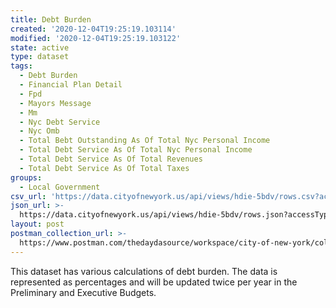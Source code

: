 ```yaml
---
title: Debt Burden
created: '2020-12-04T19:25:19.103114'
modified: '2020-12-04T19:25:19.103122'
state: active
type: dataset
tags:
  - Debt Burden
  - Financial Plan Detail
  - Fpd
  - Mayors Message
  - Mm
  - Nyc Debt Service
  - Nyc Omb
  - Total Bebt Outstanding As Of Total Nyc Personal Income
  - Total Debt Service As Of Total Nyc Personal Income
  - Total Debt Service As Of Total Revenues
  - Total Debt Service As Of Total Taxes
groups:
  - Local Government
csv_url: 'https://data.cityofnewyork.us/api/views/hdie-5bdv/rows.csv?accessType=DOWNLOAD'
json_url: >-
  https://data.cityofnewyork.us/api/views/hdie-5bdv/rows.json?accessType=DOWNLOAD
layout: post
postman_collection_url: >-
  https://www.postman.com/thedaydasource/workspace/city-of-new-york/collection/15909983-7ae2874e-ee46-4242-a9c3-05fd7738e62e
---
```

This dataset has various calculations of debt burden. The data is represented as percentages and will be updated twice per year in the Preliminary and Executive Budgets.
